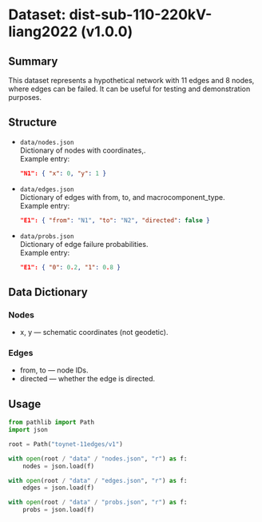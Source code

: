 # Dataset: dist-sub-110-220kV-liang2022 (v1.0.0)

## Summary
This dataset represents a hypothetical network with 11 edges and 8 nodes, where edges can be failed. 
It can be useful for testing and demonstration purposes.

## Structure

- `data/nodes.json`  
  Dictionary of nodes with coordinates,.  
  Example entry:
  ```json
  "N1": { "x": 0, "y": 1 }
  ```
- `data/edges.json`  
  Dictionary of edges with from, to, and macrocomponent_type.  
  Example entry:
  ```json
  "E1": { "from": "N1", "to": "N2", "directed": false }
  ```
- `data/probs.json`  
  Dictionary of edge failure probabilities.  
  Example entry:
  ```json
  "E1": { "0": 0.2, "1": 0.8 }
  ```

## Data Dictionary

### Nodes
- x, y — schematic coordinates (not geodetic).

### Edges
- from, to — node IDs.
- directed — whether the edge is directed.

## Usage

  ```python
  from pathlib import Path
  import json

  root = Path("toynet-11edges/v1")

  with open(root / "data" / "nodes.json", "r") as f:
      nodes = json.load(f)

  with open(root / "data" / "edges.json", "r") as f:
      edges = json.load(f)

  with open(root / "data" / "probs.json", "r") as f:
      probs = json.load(f)
  ```